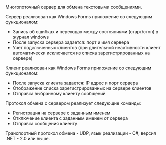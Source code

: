 Многопоточный сервер для обмена текстовыми сообщениями.

Сервер реализован как Windows Forms приложение со следующим функционалом:

- Запись об ошибках и переходах между состояниями (старт/стоп) в журнал windows
- После запуска сервера задается: порт и имя сервера
- Учет подключенных клиентов (при длительной неактивности клиент автоматически исключается из списка зарегистрированных на сервере)

Клиент реализован как Windows Forms приложение со следующим функционалом:

- После запуска клиента задается: IP адрес и порт сервера
- Отображение списка зарегистрированных на сервере клиентов
- Отправка выбранному клиенту сообщений

Протокол обмена с сервером реализует следующие команды:

- Регистрация на сервере с заданным именем
- Отключение клиента с заданным именем от сервера
- Отправка сообщения клиенту

Транспортный протокол обмена - UDP, язык реализации - C#, версия .NET - 2.0 или выше.

